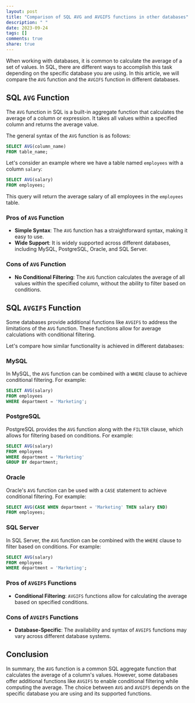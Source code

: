 ```yaml
---
layout: post
title: "Comparison of SQL AVG and AVGIFS functions in other databases"
description: " "
date: 2023-09-24
tags: []
comments: true
share: true
---
```


When working with databases, it is common to calculate the average of a set of values. In SQL, there are different ways to accomplish this task depending on the specific database you are using. In this article, we will compare the `AVG` function and the `AVGIFS` function in different databases.

## SQL `AVG` Function

The `AVG` function in SQL is a built-in aggregate function that calculates the average of a column or expression. It takes all values within a specified column and returns the average value.

The general syntax of the `AVG` function is as follows:
```sql
SELECT AVG(column_name)
FROM table_name;
```

Let's consider an example where we have a table named `employees` with a column `salary`:
```sql
SELECT AVG(salary)
FROM employees;
```
This query will return the average salary of all employees in the `employees` table.

### Pros of `AVG` Function
- **Simple Syntax**: The `AVG` function has a straightforward syntax, making it easy to use.
- **Wide Support**: It is widely supported across different databases, including MySQL, PostgreSQL, Oracle, and SQL Server.

### Cons of `AVG` Function
- **No Conditional Filtering**: The `AVG` function calculates the average of all values within the specified column, without the ability to filter based on conditions.

## SQL `AVGIFS` Function

Some databases provide additional functions like `AVGIFS` to address the limitations of the `AVG` function. These functions allow for average calculations with conditional filtering.

Let's compare how similar functionality is achieved in different databases:

### MySQL

In MySQL, the `AVG` function can be combined with a `WHERE` clause to achieve conditional filtering. For example:
```sql
SELECT AVG(salary)
FROM employees
WHERE department = 'Marketing';
```

### PostgreSQL

PostgreSQL provides the `AVG` function along with the `FILTER` clause, which allows for filtering based on conditions. For example:
```sql
SELECT AVG(salary)
FROM employees
WHERE department = 'Marketing'
GROUP BY department;
```

### Oracle

Oracle's `AVG` function can be used with a `CASE` statement to achieve conditional filtering. For example:
```sql
SELECT AVG(CASE WHEN department = 'Marketing' THEN salary END)
FROM employees;
```

### SQL Server

In SQL Server, the `AVG` function can be combined with the `WHERE` clause to filter based on conditions. For example:
```sql
SELECT AVG(salary)
FROM employees
WHERE department = 'Marketing';
```

### Pros of `AVGIFS` Functions
- **Conditional Filtering**: `AVGIFS` functions allow for calculating the average based on specified conditions.

### Cons of `AVGIFS` Functions
- **Database-Specific**: The availability and syntax of `AVGIFS` functions may vary across different database systems.

## Conclusion

In summary, the `AVG` function is a common SQL aggregate function that calculates the average of a column's values. However, some databases offer additional functions like `AVGIFS` to enable conditional filtering while computing the average. The choice between `AVG` and `AVGIFS` depends on the specific database you are using and its supported functions.